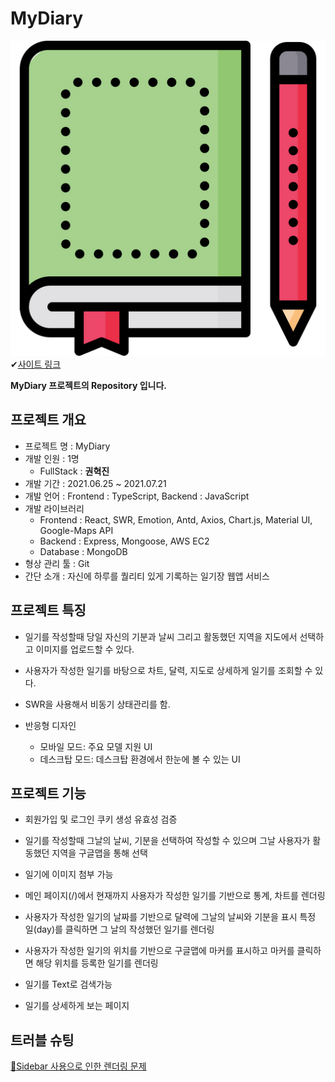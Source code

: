 # MyDiary

![logo](ReadMeImage/diaryIcon.png)
✔[사이트 링크](http://18.217.128.228:5000/login)

**MyDiary 프로젝트의 Repository 입니다.**

## 프로젝트 개요

- 프로젝트 명 : MyDiary
- 개발 인원 : 1명
  - FullStack : **권혁진**
- 개발 기간 : 2021.06.25 ~ 2021.07.21
- 개발 언어 : Frontend : TypeScript, Backend : JavaScript
- 개발 라이브러리
  - Frontend : React, SWR, Emotion, Antd, Axios, Chart.js, Material UI, Google-Maps API
  - Backend : Express, Mongoose, AWS EC2
  - Database : MongoDB
- 형상 관리 툴 : Git
- 간단 소개 : 자신에 하루를 퀄리티 있게 기록하는 일기장 웹앱 서비스

## 프로젝트 특징

- 일기를 작성할때 당일 자신의 기분과 날씨 그리고 활동했던 지역을 지도에서 선택하고 이미지를 업로드할 수 있다.
- 사용자가 작성한 일기를 바탕으로 차트, 달력, 지도로 상세하게 일기를 조회할 수 있다.
  
- SWR을 사용해서 비동기 상태관리를 함.

- 반응형 디자인
  - 모바일 모드: 주요 모델 지원 UI
  - 데스크탑 모드: 데스크탑 환경에서 한눈에 볼 수 있는 UI

## 프로젝트 기능

- 회원가입 및 로그인 쿠키 생성 유효성 검증

- 일기를 작성할때 그날의 날씨, 기분을 선택하여 작성할 수 있으며 그날 사용자가 활동했던 지역을 구글맵을 통해 선택

- 일기에 이미지 첨부 가능

- 메인 페이지(/)에서 현재까지 사용자가 작성한 일기를 기반으로 통계, 차트를 렌더링

- 사용자가 작성한 일기의 날짜를 기반으로 달력에 그날의 날씨와 기분을 표시 특정 일(day)를 클릭하면 그 날의 작성했던 일기를 렌더링

- 사용자가 작성한 일기의 위치를 기반으로 구글맵에 마커를 표시하고 마커를 클릭하면 해당 위치를 등록한 일기를 렌더링

- 일기를 Text로 검색가능

- 일기를 상세하게 보는 페이지

## 트러블 슈팅
[🔎Sidebar 사용으로 인한 렌더링 문제](https://tried.tistory.com/93)
